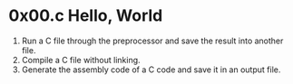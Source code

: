 # 0x00.c Hello, World
1. Run a C file through the preprocessor and save the result into another file.
2. Compile a C file without linking.
3. Generate the assembly code of a C code and save it in an output file.
